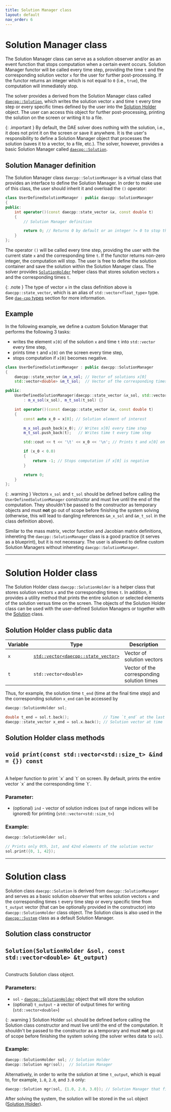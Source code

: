 ```yaml
---
title: Solution Manager class
layout: default
nav_order: 6
---
```


# Solution Manager class

The Solution Manager class can serve as a solution observer and/or as an event function that stops computation when a certain event occurs. Solution Manager functor will be called every time step, providing the time `t` and the corresponding solution vector `x` for the user for further post-processing. If the functor returns an integer which is not equal to `0` (i.e., `true`), the computation will immediately stop.

The solver provides a derived from the Solution Manager class called [`daecpp::Solution`](#solution-class), which writes the solution vector `x` and time `t` every time step or every specific times defined by the user into the [Solution Holder](#solution-holder) object. The user can access this object for further post-processing, printing the solution on the screen or writing it to a file.

{: .important }
By default, the DAE solver does nothing with the solution, i.e., it does not print it on the screen or save it anywhere. It is the user's responsibility to define a Solution Manager object that processes the solution (saves it to a vector, to a file, etc.). The solver, however, provides a basic Solution Manager called [`daecpp::Solution`](#solution-class).

## Solution Manager definition

The Solution Manager class `daecpp::SolutionManager` is a virtual class that provides an interface to define the Solution Manager.
In order to make use of this class, the user should inherit it and overload the `()` operator:

```cpp
class UserDefinedSolutionManager : public daecpp::SolutionManager
{
public:
    int operator()(const daecpp::state_vector &x, const double t)
    {
        // Solution Manager definition

        return 0; // Returns 0 by default or an integer != 0 to stop the computation
    }
};
```

The operator `()` will be called every time step, providing the user with the current state `x` and the corresponding time `t`.
If the functor returns non-zero integer, the computation will stop.
The user is free to define the solution container and save the solution within the Solution Manager class. The solver provides [`SolutionHolder`](#solution-holder) helper class that stores solution vectors `x` and the corresponding times `t`.

{: .note }
The type of vector `x` in the class definition above is `daecpp::state_vector`, which is an alias of `std::vector<float_type>` type. See [`dae-cpp` types](https://dae-cpp.github.io/prerequisites.html#dae-cpp-types) section for more information.

## Example

In the following example, we define a custom Solution Manager that performs the following 3 tasks:

- writes the element `x[0]` of the solution `x` and time `t` into `std::vector` every time step,
- prints time `t` and `x[0]` on the screen every time step,
- stops computation if `x[0]` becomes negative.

```cpp
class UserDefinedSolutionManager : public daecpp::SolutionManager
{
    daecpp::state_vector &m_x_sol; // Vector of solutions x[0]
    std::vector<double> &m_t_sol;  // Vector of the corresponding times t

public:
    UserDefinedSolutionManager(daecpp::state_vector &x_sol, std::vector<double> &t_sol)
        : m_x_sol(x_sol), m_t_sol(t_sol) {}

    int operator()(const daecpp::state_vector &x, const double t)
    {
        const auto x_0 = x[0]; // Solution element of interest

        m_x_sol.push_back(x_0); // Writes x[0] every time step
        m_t_sol.push_back(t);   // Writes time t every time step

        std::cout << t << '\t' << x_0 << '\n'; // Prints t and x[0] on screen

        if (x_0 < 0.0)
        {
            return -1; // Stops computation if x[0] is negative
        }

        return 0;
    }
};
```

{: .warning }
Vectors `x_sol` and `t_sol` should be defined before calling the `UserDefinedSolutionManager` constructor and must live until the end of the computation. They shouldn't be passed to the constructor as temporary objects and must **not** go out of scope before finishing the system solving (otherwise, this will lead to dangling references `&m_x_sol` and `&m_t_sol` in the class definition above).

Similar to the mass matrix, vector function and Jacobian matrix definitions, inhereting the `daecpp::SolutionManager` class is a good practice (it serves as a blueprint), but it is not necessary. The user is allowed to define custom Solution Managers without inhereting `daecpp::SolutionManager`.

----

# Solution Holder class

The Solution Holder class `daecpp::SolutionHolder` is a helper class that stores solution vectors `x` and the corresponding times `t`. In addition, it provides a utility method that prints the entire solution or selected elements of the solution versus time on the screen.
The objects of the Solution Holder class can be used with the user-defined Solution Managers or together with the [Solution](#solution-class) class.

## Solution Holder class public data

| Variable | Type | Description |
| -------- | ---- | ----------- |
| `x`      | [`std::vector<daecpp::state_vector>`](prerequisites.html#dae-cpp-types) | Vector of solution vectors |
| `t`      | `std::vector<double>` | Vector of the corresponding solution times |

Thus, for example, the solution time `t_end` (time at the final time step) and the corresponding solution `x_end` can be accessed by

```cpp
daecpp::SolutionHolder sol;

double t_end = sol.t.back();               // Time `t_end` at the last time step
daecpp::state_vector x_end = sol.x.back(); // Solution vector at time `t_end`
```

## Solution Holder class methods

## `void print(const std::vector<std::size_t> &ind = {}) const`

<br>
A helper function to print `x` and `t` on screen.
By default, prints the entire vector `x` and the corresponding time `t`.

### Parameter:

- (optional) `ind` - vector of solution indices (out of range indices will be ignored) for printing (`std::vector<std::size_t>`)

### Example:

```cpp
daecpp::SolutionHolder sol;

// Prints only 0th, 1st, and 42nd elements of the solution vector
sol.print({0, 1, 42});
```

----

# Solution class

Solution class `daecpp::Solution` is derived from `daecpp::SolutionManager` and serves as a basic solution *observer* that writes solution vectors `x` and the corresponding times `t` every time step or every specific time from `t_output` vector (that can be optionally provided in the constructor) into `daecpp::SolutionHolder` class object. The Solution class is also used in the [`daecpp::System`](solve.html#system-class) class as a default Solution Manager.

## Solution class constructor

## `Solution(SolutionHolder &sol, const std::vector<double> &t_output)`

<br>
Constructs Solution class object.

### Parameters:

- `sol` - [`daecpp::SolutionHolder`](#solution-holder-class) object that will store the solution
- (optional) `t_output` - a vector of output times for writing (`std::vector<double>`)

{: .warning }
Solution Holder `sol` should be defined before calling the Solution class constructor and must live until the end of the computation. It shouldn't be passed to the constructor as a temporary and must **not** go out of scope before finishing the system solving (the solver writes data to `sol`).

### Example:

```cpp
daecpp::SolutionHolder sol; // Solution Holder
daecpp::Solution mgr(sol);  // Solution Manager
```

Alternatively, in order to write the solution at time `t_output`, which is equal to, for example, `1.0`, `2.0`, and `3.0` only:

```cpp
daecpp::Solution mgr(sol, {1.0, 2.0, 3.0}); // Solution Manager that filters time `t`
```

After solving the system, the solution will be stored in the `sol` object ([Solution Holder](#solution-holder-class)).
